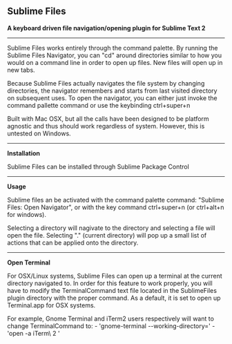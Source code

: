 Sublime Files
-------------

__A keyboard driven file navigation/opening plugin for Sublime Text 2__

------------

Sublime Files works entirely through the command palette. By running the
Sublime Files Navigator, you can "cd" around directories similar to how
you would on a command line in order to open up files. New files will open up in new tabs.


Because Sublime Files actually navigates the file system by changing directories,
the navigator remembers and starts from last visited directory on subsequent uses.
To open the navigator, you can either just invoke the command pallette command or
use the keybinding ctrl+super+n 


Built with Mac OSX, but all the calls have been designed to be platform agnostic and thus should work
regardless of system. However, this is untested on Windows.

----------

__Installation__

Sublime Files can be installed through Sublime Package Control

----------

__Usage__

Sublime files an be activated with the command palette command: "Sublime Files: Open Navigator", or with
the key command ctrl+super+n (or ctrl+alt+n for windows).

Selecting a directory will nagivate to the directory and selecting a file will open the file.
Selecting "." (current directory) will pop up a small list of actions that can be applied onto the directory.

----------

__Open Terminal__


For OSX/Linux systems, Sublime Files can open up a terminal at the current directory navigated to.
In order for this feature to work properly, you will have to modify the TerminalCommand text file
located in the SublimeFiles plugin directory with the proper command. As a default, it is set to open up
Terminal.app for OSX systems. 

For example, Gnome Terminal and iTerm2 users respectively will want to change TerminalCommand to: 
    - 'gnome-terminal --working-directory='
    - 'open -a iTerm\ 2 '

